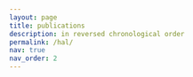 ```yaml
---
layout: page
title: publications
description: in reversed chronological order
permalink: /hal/
nav: true
nav_order: 2
---
```


<div class="publications" id="hal-publications-container"></div>

<style>
.entry .btn {
  color: grey;
  border: 1px solid grey;
  padding: 3px 8px;
  transition: all 0.2s ease;
  font-size: 0.7rem;
  text-decoration: none;
  border-radius: 2px;
  display: inline-block;
  margin-right: 0.5em;
}
.entry .btn:hover {
  color: var(--global-theme-color, #0076df);
  border: 1px solid var(--global-theme-color, #0076df);
  text-decoration: none;
}
</style>

<script>
fetch("https://api.archives-ouvertes.fr/search/hal/?wt=json&rows=1000&sort=publicationDate_tdate desc&q=authIdHal_s:agustin-gabriel-yabo")
  .then(response => response.json())
  .then(data => {
    const container = document.getElementById("hal-publications-container");
    const docs = data.response.docs;

    const groupedByYear = {};
    docs.forEach(pub => {
      const match = pub.label_s.match(/\b(19|20)\d{2}\b/);
      const year = match ? match[0] : "n.d.";
      if (!groupedByYear[year]) groupedByYear[year] = [];
      groupedByYear[year].push(pub);
    });

    const sortedYears = Object.keys(groupedByYear).sort((a, b) => b.localeCompare(a));

    sortedYears.forEach(year => {
      groupedByYear[year].forEach((pub, index) => {

        const row = document.createElement("div");
        row.className = "row";
        row.style.marginBottom = "2em";

        // <hr> inside the row, spans entire width
        if (index === 0) {
          const hrCol = document.createElement("div");
          hrCol.className = "col-12";
          hrCol.innerHTML = "<hr>";
          row.appendChild(hrCol);
        }

        // Left column (indentation)
        const leftCol = document.createElement("div");
        leftCol.className = "col-sm-1 abbr";
        leftCol.innerHTML = "&nbsp;";

        // Center column (publication content)
        const centerCol = document.createElement("div");
        centerCol.className = "col-sm-9";

        // Right column (year)
        const rightCol = document.createElement("div");
        rightCol.className = "col-sm-1 text-end";
        rightCol.innerHTML = index === 0 ? `<h2 class="year">${year}</h2>` : "&nbsp;";

        // Parse publication label
        let label = pub.label_s;
        const parts = label.split(". ");
		const authorsRaw = parts[0] ? parts[0].trim() : "";
		const title = parts[1] ? parts[1].trim() : label;
		const rawJournal = parts[2] ? parts[2].trim() : "";

        // Journal detection or fallback to "Preprint"
        let journal = "Preprint";
        if (rawJournal) {
          const journalParts = rawJournal.split(",");
          const firstChunk = journalParts[0]?.trim();
          if (firstChunk && !/^\d{4}$/.test(firstChunk)) {
            journal = firstChunk;
          }
        }

        // Replace name variations
        const formattedAuthors = authorsRaw
          .replace(/Agustín Gabriel Yabo/g, "Agustín G. Yabo")
          .replace(/Agustín G Yabo/g, "Agustín G. Yabo")
          .replace(/Agustín G\.? Yabo/g, "Agustín G. Yabo")
          .replace(/Agustín G. Yabo/g, "<u>Agustín G. Yabo</u>");

        const pdfLink = `${pub.uri_s}/document`;

        centerCol.innerHTML = `
          <div class="entry">
            <div class="title" style="font-weight: bold;">${title}</div>
            <div class="author" style="margin-top: 0.3em;">${formattedAuthors}</div>
            <div class="periodical" style="margin-top: 0.3em;">
              <span style="font-style: italic;">${journal}</span>, ${year}
            </div>
            <div class="links" style="margin-top: 0.3em;">
              <a href="${pub.uri_s}" class="btn btn-sm me-2" role="button" target="_blank">View on HAL</a>
              <a href="${pdfLink}" class="btn btn-sm" role="button" target="_blank">Download PDF</a>
            </div>
          </div>
        `;

        row.appendChild(leftCol);
        row.appendChild(centerCol);
        row.appendChild(rightCol);
        container.appendChild(row);
      });
    });
  });
</script>
